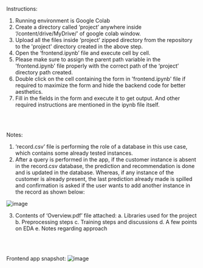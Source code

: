 Instructions:
1. Running environment is Google Colab
2.	Create a directory called ‘project’ anywhere inside ‘/content/drive/MyDrive/’ of google colab window.
3.	Upload all the files inside ‘project’ zipped directory from the repository to the 'project' directory created in the above step.
4.	Open the ‘frontend.ipynb’ file and execute cell by cell.
5.	Please make sure to assign the parent path variable in the 'frontend.ipynb' file properly with the correct path of the ‘project’ directory path created.
6.	Double click on the cell containing the form in 'frontend.ipynb' file if required to maximize the form and hide the backend code for better aesthetics.
7.	Fill in the fields in the form and execute it to get output. And other required instructions are mentioned in the ipynb file itself.

<br><br>

Notes:
1.	‘record.csv’ file is performing the role of a database in this use case, which contains some already tested instances.
2.	After a query is performed in the app, if the customer instance is absent in the record.csv database, the prediction and recommendation is done and is updated in the database. Whereas, if any instance of the customer is already present, the last prediction already made is spilled and confirmation is asked if the user wants to add another instance in the record as shown below:
   
![image](https://github.com/capco-use-cases/hackathon_app/assets/141928608/e00ccee9-1ff9-4509-a8bb-82d0845ed697)

3. Contents of ‘Overview.pdf’ file attached:
    a.	Libraries used for the project
    b.	Preprocessing steps
    c.	Training steps and discussions
    d.	A few points on EDA
    e.	Notes regarding approach

<br><br>

Frontend app snapshot:
![image](https://github.com/capco-use-cases/hackathon_app/assets/141928608/0907a10a-13c8-4844-a1ad-861737178bf5)

